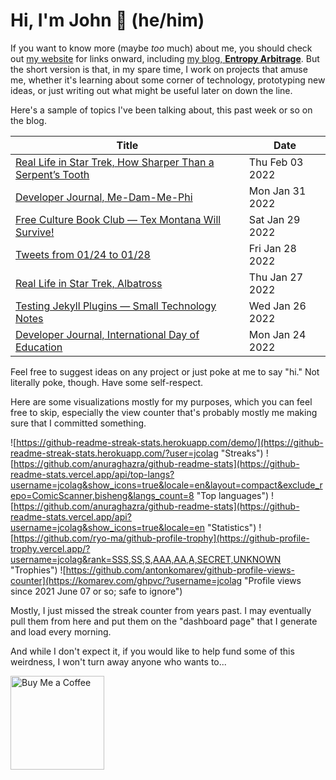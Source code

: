 # Hi, I'm John 👋 (he/him)

If you want to know more (maybe *too* much) about me, you should check out [my website](https://john.colagioia.net/) for links onward, including [my blog, **Entropy Arbitrage**](https://john.colagioia.net/blog).  But the short version is that, in my spare time, I work on projects that amuse me, whether it's learning about some corner of technology, prototyping new ideas, or just writing out what might be useful later on down the line.

Here's a sample of topics I've been talking about, this past week or so on the blog.

|Title|Date|
|-----|-------|
|[Real Life in Star Trek, How Sharper Than a Serpent’s Tooth](https://john.colagioia.net/blog/2022/02/03/serpent.html)|Thu Feb 03 2022|
|[Developer Journal, Me-Dam-Me-Phi](https://john.colagioia.net/blog/2022/01/31/medammephi.html)|Mon Jan 31 2022|
|[Free Culture Book Club — Tex Montana Will Survive!](https://john.colagioia.net/blog/2022/01/29/tex.html)|Sat Jan 29 2022|
|[Tweets from 01/24 to 01/28](https://john.colagioia.net/blog/media/2022/01/28/week.html)|Fri Jan 28 2022|
|[Real Life in Star Trek, Albatross](https://john.colagioia.net/blog/2022/01/27/albatross.html)|Thu Jan 27 2022|
|[Testing Jekyll Plugins — Small Technology Notes](https://john.colagioia.net/blog/2022/01/26/test-jekyll.html)|Wed Jan 26 2022|
|[Developer Journal, International Day of Education](https://john.colagioia.net/blog/2022/01/24/education.html)|Mon Jan 24 2022|

Feel free to suggest ideas on any project or just poke at me to say "hi." Not literally poke, though. Have some self-respect.

Here are some visualizations mostly for my purposes, which you can feel free to skip, especially the view counter that's probably mostly me making sure that I committed something.

![https://github-readme-streak-stats.herokuapp.com/demo/](https://github-readme-streak-stats.herokuapp.com/?user=jcolag "Streaks")
![https://github.com/anuraghazra/github-readme-stats](https://github-readme-stats.vercel.app/api/top-langs?username=jcolag&show_icons=true&locale=en&layout=compact&exclude_repo=ComicScanner,bisheng&langs_count=8 "Top languages")
![https://github.com/anuraghazra/github-readme-stats](https://github-readme-stats.vercel.app/api?username=jcolag&show_icons=true&locale=en "Statistics")
![https://github.com/ryo-ma/github-profile-trophy](https://github-profile-trophy.vercel.app/?username=jcolag&rank=SSS,SS,S,AAA,AA,A,SECRET,UNKNOWN "Trophies")
![https://github.com/antonkomarev/github-profile-views-counter](https://komarev.com/ghpvc/?username=jcolag "Profile views since 2021 June 07 or so; safe to ignore")

Mostly, I just missed the streak counter from years past.  I may eventually pull them from here and put them on the "dashboard page" that I generate and load every morning.

And while I don't expect it, if you would like to help fund some of this weirdness, I won't turn away anyone who wants to...

[<img src="https://cdn.buymeacoffee.com/buttons/v2/default-yellow.png" alt="Buy Me a Coffee" width="150px"/>](https://www.buymeacoffee.com/jcolag)
